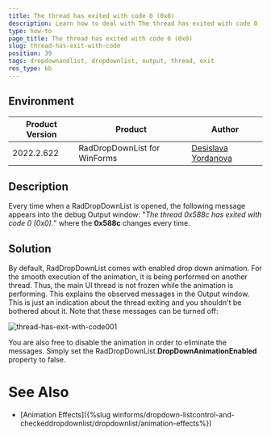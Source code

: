 ```yaml
---
title: The thread has exited with code 0 (0x0) 
description: Learn how to deal with The thread has exited with code 0 (0x0) in the Output window.
type: how-to 
page_title: The thread has exited with code 0 (0x0) 
slug: thread-has-exit-with-code
position: 39
tags: dropdownandlist, dropdownlist, output, thread, exit
res_type: kb
---
```


## Environment
 
|Product Version|Product|Author|
|----|----|----|
|2022.2.622|RadDropDownList for WinForms|[Desislava Yordanova](https://www.telerik.com/blogs/author/desislava-yordanova)|


## Description

Every time when a RadDropDownList is opened, the following message appears into the debug Output window: 
"*The thread 0x588c has exited with code 0 (0x0).*" where the **0x588c** changes every time.
 
## Solution

By default, RadDropDownList comes with enabled drop down animation. For the smooth execution of the animation, it is being performed on another thread. Thus, the main UI thread is not frozen while the animation is performing. This explains the observed messages in the Output window. This is just an indication about the thread exiting and you shouldn't be bothered about it. Note that these messages can be turned off:

![thread-has-exit-with-code001](images/thread-has-exit-with-code001.png)

You are also free to disable the animation in order to eliminate the messages. Simply set the RadDropDownList.**DropDownAnimationEnabled** property to false. 

# See Also

* [Animation Effects]({%slug winforms/dropdown-listcontrol-and-checkeddropdownlist/dropdownlist/animation-effects%}) 
